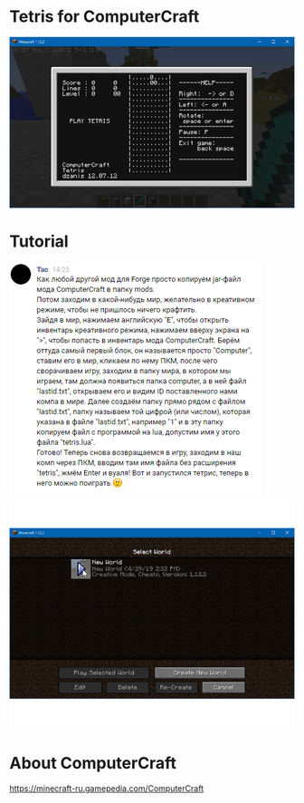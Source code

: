 # Tetris for ComputerCraft
![Alt text](https://github.com/dzanis/TetrisForComputerCraft/blob/master/game_screenshot.png)
# Tutorial 
![Alt text](https://github.com/dzanis/TetrisForComputerCraft/blob/master/Tao.png)
![Alt text](https://github.com/dzanis/TetrisForComputerCraft/blob/master/TetrisTutor.gif)

# About ComputerCraft 
https://minecraft-ru.gamepedia.com/ComputerCraft
